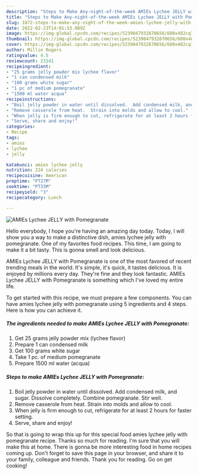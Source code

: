 ```yaml
---
description: "Steps to Make Any-night-of-the-week AMIEs Lychee JELLY with Pomegranate"
title: "Steps to Make Any-night-of-the-week AMIEs Lychee JELLY with Pomegranate"
slug: 1872-steps-to-make-any-night-of-the-week-amies-lychee-jelly-with-pomegranate
date: 2022-02-23T14:01:53.089Z
image: https://img-global.cpcdn.com/recipes/5239047932870656/680x482cq70/amies-lychee-jelly-with-pomegranate-recipe-main-photo.jpg
thumbnail: https://img-global.cpcdn.com/recipes/5239047932870656/680x482cq70/amies-lychee-jelly-with-pomegranate-recipe-main-photo.jpg
cover: https://img-global.cpcdn.com/recipes/5239047932870656/680x482cq70/amies-lychee-jelly-with-pomegranate-recipe-main-photo.jpg
author: Millie Rogers
ratingvalue: 4.5
reviewcount: 23141
recipeingredient:
- "25 grams jelly powder mix lychee flavor"
- "1 can condensed milk"
- "100 grams white sugar"
- "1 pc of medium pomegranate"
- "1500 ml water acqua"
recipeinstructions:
- "Boil jelly powder in water until dissolved.  Add condensed milk, and sugar.  Dissolve completely.  Combine pomegranate.  Stir well."
- "Remove casserole from heat.  Strain into molds and allow to cool."
- "When jelly is firm enough to cut, refrigerate for at least 2 hours for faster setting."
- "Serve, share and enjoy!"
categories:
- Recipe
tags:
- amies
- lychee
- jelly

katakunci: amies lychee jelly 
nutrition: 224 calories
recipecuisine: American
preptime: "PT27M"
cooktime: "PT33M"
recipeyield: "3"
recipecategory: Lunch

---
```



![AMIEs Lychee JELLY with Pomegranate](https://img-global.cpcdn.com/recipes/5239047932870656/680x482cq70/amies-lychee-jelly-with-pomegranate-recipe-main-photo.jpg)

Hello everybody, I hope you're having an amazing day today. Today, I will show you a way to make a distinctive dish, amies lychee jelly with pomegranate. One of my favorites food recipes. This time, I am going to make it a bit tasty. This is gonna smell and look delicious.



AMIEs Lychee JELLY with Pomegranate is one of the most favored of recent trending meals in the world. It's simple, it's quick, it tastes delicious. It is enjoyed by millions every day. They're fine and they look fantastic. AMIEs Lychee JELLY with Pomegranate is something which I've loved my entire life.


To get started with this recipe, we must prepare a few components. You can have amies lychee jelly with pomegranate using 5 ingredients and 4 steps. Here is how you can achieve it.

<!--inarticleads1-->

##### The ingredients needed to make AMIEs Lychee JELLY with Pomegranate:

1. Get 25 grams jelly powder mix (lychee flavor)
1. Prepare 1 can condensed milk
1. Get 100 grams white sugar
1. Take 1 pc. of medium pomegranate
1. Prepare 1500 ml water (acqua)




<!--inarticleads2-->

##### Steps to make AMIEs Lychee JELLY with Pomegranate:

1. Boil jelly powder in water until dissolved.  Add condensed milk, and sugar.  Dissolve completely.  Combine pomegranate.  Stir well.
1. Remove casserole from heat.  Strain into molds and allow to cool.
1. When jelly is firm enough to cut, refrigerate for at least 2 hours for faster setting.
1. Serve, share and enjoy!




So that is going to wrap this up for this special food amies lychee jelly with pomegranate recipe. Thanks so much for reading. I'm sure that you will make this at home. There is gonna be more interesting food in home recipes coming up. Don't forget to save this page in your browser, and share it to your family, colleague and friends. Thank you for reading. Go on get cooking!
